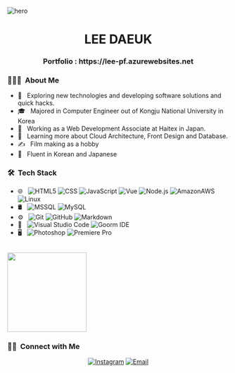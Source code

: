 ![hero](https://user-images.githubusercontent.com/46176241/102213907-cdd63800-3f1a-11eb-8cda-810fe7423e9f.jpeg)

<h1 align="center">LEE DAEUK</h1>
<h3 align="center">Portfolio : https://lee-pf.azurewebsites.net</h3>

<h3> 👨🏻‍💻 &nbsp;About Me </h3>

- 🤔 &nbsp; Exploring new technologies and developing software solutions and quick hacks.
- 🎓 &nbsp; Majored in Computer Engineer out of Kongju National University in Korea
- 💼 &nbsp; Working as a Web Development Associate at Haitex in Japan.
- 🌱 &nbsp; Learning more about Cloud Architecture, Front Design and Database.
- ✍️ &nbsp; Film making as a hobby
- :speech_balloon: &nbsp; Fluent in Korean and Japanese
<h3> 🛠 &nbsp;Tech Stack</h3>

- 🌐 &nbsp;
  ![HTML5](https://img.shields.io/badge/-HTML5-333333?style=flat&logo=HTML5)
  ![CSS](https://img.shields.io/badge/-CSS-333333?style=flat&logo=CSS3&logoColor=1572B6)
  ![JavaScript](https://img.shields.io/badge/-JavaScript-333333?style=flat&logo=javascript)
  ![Vue](https://img.shields.io/badge/-Vue-333333?style=flat&logo=vue.js)
  ![Node.js](https://img.shields.io/badge/-Node.js-333333?style=flat&logo=node.js)
  ![AmazonAWS](https://img.shields.io/badge/-Ec2-333333?style=flat&logo=AmazonAWS)
  ![Linux](https://img.shields.io/badge/-Linux-333333?style=flat&logo=Linux)
- 🛢 &nbsp;
  ![MSSQL](https://img.shields.io/badge/-MSSQL-333333?style=flat&logo=microsoft-sql-server)
  ![MySQL](https://img.shields.io/badge/MySQL-333333?style=flat&logo=MySQL)
- ⚙️ &nbsp;
  ![Git](https://img.shields.io/badge/-Git-333333?style=flat&logo=git)
  ![GitHub](https://img.shields.io/badge/-GitHub-333333?style=flat&logo=github)
  ![Markdown](https://img.shields.io/badge/-Markdown-333333?style=flat&logo=markdown)
- 🔧 &nbsp;
  ![Visual Studio Code](https://img.shields.io/badge/-Visual%20Studio%20Code-333333?style=flat&logo=visual-studio-code&logoColor=007ACC)
  ![Goorm IDE](https://img.shields.io/badge/-Goorm-333333?style=flat&logo=icloud)
- 🖥 &nbsp;
  ![Photoshop](https://img.shields.io/badge/-Photoshop-333333?style=flat&logo=adobe-photoshop)
  ![Premiere Pro](https://img.shields.io/badge/-PremierePro-333333?style=flat&logo=adobe-Premiere-pro)

<br/>

<a href="https://github.com/LEEDAEUK">
  <img height="180em" src="https://github-readme-stats.vercel.app/api/top-langs/?username=LEEDAEUK&theme=buefy&layout=compact" />
</a>

<br/>

<h3> 🤝🏻 &nbsp;Connect with Me </h3>

<p align="center">
<!-- <a href="https://www.adityavsingh.com/"><img alt="Website" src="https://img.shields.io/badge/Website-www.adityavsingh.com-blue?style=flat-square&logo=google-chrome"></a> -->
<!-- <a href="https://www.linkedin.com/in/AVS1508/"><img alt="LinkedIn" src="https://img.shields.io/badge/LinkedIn-Aditya%20Vikram%20Singh-blue?style=flat-square&logo=linkedin"></a> -->
<a href="https://www.instagram.com/dae_uks/"><img alt="Instagram" src="https://img.shields.io/badge/Instagram-dae_uks-blue?style=flat-square&logo=instagram"></a>
<a href="mailto:eodnr96@gmail.com"><img alt="Email" src="https://img.shields.io/badge/Email-eodnr96@gmail.com-blue?style=flat-square&logo=gmail"></a>
</p>


